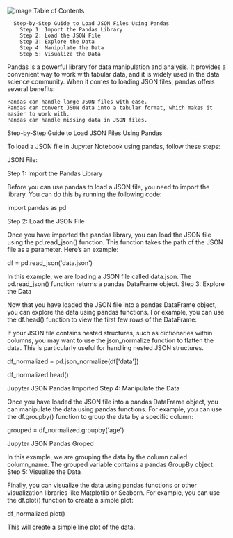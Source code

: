 ![image](https://github.com/user-attachments/assets/f3de3163-2396-4ccb-becb-ae60c00a35d1)
Table of Contents

      Step-by-Step Guide to Load JSON Files Using Pandas
        Step 1: Import the Pandas Library
        Step 2: Load the JSON File
        Step 3: Explore the Data
        Step 4: Manipulate the Data
        Step 5: Visualize the Data
    
Pandas is a powerful library for data manipulation and analysis. It provides a convenient way to work with tabular data, and it is widely used in the data science community. When it comes to loading JSON files, pandas offers several benefits:

    Pandas can handle large JSON files with ease.
    Pandas can convert JSON data into a tabular format, which makes it easier to work with.
    Pandas can handle missing data in JSON files.

Step-by-Step Guide to Load JSON Files Using Pandas

To load a JSON file in Jupyter Notebook using pandas, follow these steps:

JSON File:

Step 1: Import the Pandas Library

Before you can use pandas to load a JSON file, you need to import the library. You can do this by running the following code:

import pandas as pd

Step 2: Load the JSON File

Once you have imported the pandas library, you can load the JSON file using the pd.read_json() function. This function takes the path of the JSON file as a parameter. Here’s an example:

df = pd.read_json('data.json')

In this example, we are loading a JSON file called data.json. The pd.read_json() function returns a pandas DataFrame object.
Step 3: Explore the Data

Now that you have loaded the JSON file into a pandas DataFrame object, you can explore the data using pandas functions. For example, you can use the df.head() function to view the first few rows of the DataFrame:

If your JSON file contains nested structures, such as dictionaries within columns, you may want to use the json_normalize function to flatten the data. This is particularly useful for handling nested JSON structures.

df_normalized = pd.json_normalize(df['data'])

df_normalized.head()

Jupyter JSON Pandas Imported
Step 4: Manipulate the Data

Once you have loaded the JSON file into a pandas DataFrame object, you can manipulate the data using pandas functions. For example, you can use the df.groupby() function to group the data by a specific column:

grouped = df_normalized.groupby('age')

Jupyter JSON Pandas Groped

In this example, we are grouping the data by the column called column_name. The grouped variable contains a pandas GroupBy object.
Step 5: Visualize the Data

Finally, you can visualize the data using pandas functions or other visualization libraries like Matplotlib or Seaborn. For example, you can use the df.plot() function to create a simple plot:

df_normalized.plot()

This will create a simple line plot of the data.
